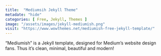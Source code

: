 ```yaml
---
title:  "Mediumsih Jekyll Theme"
metadate: "hide"
categories: [ Free, Jekyll, Themes ]
image: "/assets/images/jekyll-mediumish.png"
visit: "https://www.wowthemes.net/mediumish-free-jekyll-template/"
---
```

“Mediumish” is a Jekyll template, designed for Medium’s website design fans. Thus it’s clean, minimal, beautiful and modern!
